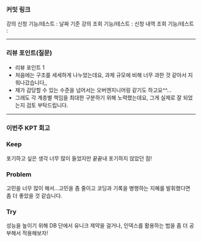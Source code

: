 ### **커밋 링크**
강의 신청 기능/테스트 : 
날짜 기준 강의 조회 기능/테스트 :
신청 내역 조회 기능/테스트 : 

---
### **리뷰 포인트(질문)**
- 리뷰 포인트 1
- 처음에는 구조를 세세하게 나누었는데요, 과제 규모에 비해 너무 과한 것 같아서 지워나갔습니다,, 
- 제가 감당할 수 있는 수준을 넘어서는 오버엔지니어링 같기도 하고요^^...
- 그래도 각 계층별 책임을 최대한 구분하기 위해 노력했는데요, 그게 실제로 잘 되었는지 검토 부탁드립니다.


---
### **이번주 KPT 회고**

### Keep
<!-- 유지해야 할 좋은 점 -->
포기하고 싶은 생각 너무 많이 들었지만 끝끝내 포기하지 않았던 점!
### Problem
<!--개선이 필요한 점-->
고민을 너무 많이 해서...고민을 좀 줄이고 코딩과 기록을 병행하는 지혜를 발휘했다면 좀 더 좋았을 것 같습니다.
### Try
<!-- 새롭게 시도할 점 -->
성능을 높이기 위해 DB 단에서 유니크 제약을 걸거나, 인덱스를 활용하는 법을 좀 더 공부해서 적용해보자!